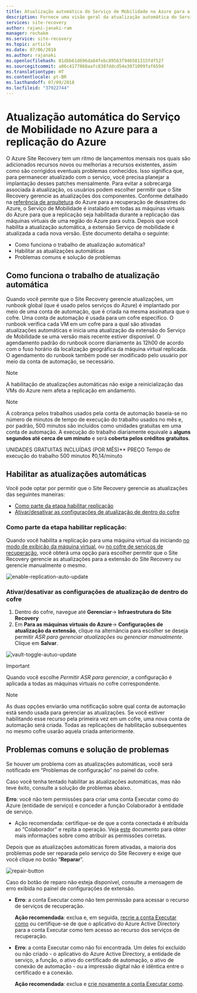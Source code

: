 ```yaml
---
title: Atualização automática do Serviço de Mobilidade no Azure para a recuperação de desastres do Azure | Microsoft Docs
description: Fornece uma visão geral da atualização automática do Serviço de Mobilidade, durante a replicação de VMs do Azure usando o Azure Site Recovery.
services: site-recovery
author: rajani-janaki-ram
manager: rochakm
ms.service: site-recovery
ms.topic: article
ms.date: 07/06/2018
ms.author: rajanaki
ms.openlocfilehash: 81dbb61d696da84febc89563f946581315fdf527
ms.sourcegitcommit: a06c4177068aafc8387ddcd54e3071099faf659d
ms.translationtype: HT
ms.contentlocale: pt-BR
ms.lasthandoff: 07/09/2018
ms.locfileid: "37922744"
---
```

# <a name="automatic-update-of-the-mobility-service-in-azure-to-azure-replication"></a>Atualização automática do Serviço de Mobilidade no Azure para a replicação do Azure

O Azure Site Recovery tem um ritmo de lançamentos mensais nos quais são adicionados recursos novos ou melhorias a recursos existentes, assim como são corrigidos eventuais problemas conhecidos. Isso significa que, para permanecer atualizado com o serviço, você precisa planejar a implantação desses patches mensalmente. Para evitar a sobrecarga associada à atualização, os usuários podem escolher permitir que o Site Recovery gerencie as atualizações dos componentes. Conforme detalhado na [referência de arquitetura](azure-to-azure-architecture.md) do Azure para a recuperação de desastres do Azure, o Serviço de Mobilidade é instalado em todas as máquinas virtuais do Azure para que a replicação seja habilitada durante a replicação das máquinas virtuais de uma região do Azure para outra. Depois que você habilita a atualização automática, a extensão Serviço de mobilidade é atualizada a cada nova versão. Este documento detalha o seguinte:

- Como funciona o trabalho de atualização automática?
- Habilitar as atualizações automáticas
- Problemas comuns e solução de problemas
 
## <a name="how-does-automatic-update-work"></a>Como funciona o trabalho de atualização automática

Quando você permite que o Site Recovery gerencie atualizações, um runbook global (que é usado pelos serviços do Azure) é implantado por meio de uma conta de automação, que é criada na mesma assinatura que o cofre. Uma conta de automação é usada para um cofre específico. O runbook verifica cada VM em um cofre para a qual são ativadas atualizações automáticas e inicia uma atualização da extensão do Serviço de Mobilidade se uma versão mais recente estiver disponível. O agendamento padrão do runbook ocorre diariamente às 12h00 de acordo com o fuso horário da localização geográfica da máquina virtual replicada. O agendamento do runbook também pode ser modificado pelo usuário por meio da conta de automação, se necessário. 

> [!NOTE]
> A habilitação de atualizações automáticas não exige a reinicialização das VMs do Azure nem afeta a replicação em andamento.

> [!NOTE]
> A cobrança pelos trabalhos usados pela conta de automação baseia-se no número de minutos de tempo de execução do trabalho usados no mês e, por padrão, 500 minutos são incluídos como unidades gratuitas em uma conta de automação. A execução do trabalho diariamente equivale a **alguns segundos até cerca de um minuto** e será **coberta pelos créditos gratuitos**.

UNIDADES GRATUITAS INCLUÍDAS (POR MÊS)**   PREÇO Tempo de execução do trabalho    500 minutos ₹0,14/minuto

## <a name="enable-automatic-updates"></a>Habilitar as atualizações automáticas

Você pode optar por permitir que o Site Recovery gerencie as atualizações das seguintes maneiras:

- [Como parte da etapa habilitar replicação](#as-part-of-the-enable-replication-step)
- [Ativar/desativar as configurações de atualização de dentro do cofre](#toggle-the-extension-update-settings-inside-the-vault)

### <a name="as-part-of-the-enable-replication-step"></a>Como parte da etapa habilitar replicação:

Quando você habilita a replicação para uma máquina virtual da iniciando [no modo de exibição da máquina virtual](azure-to-azure-quickstart.md), ou [no cofre de serviços de recuperação](azure-to-azure-how-to-enable-replication.md), você obterá uma opção para escolher permitir que o Site Recovery gerencie as atualizações para a extensão do Site Recovery ou gerencie manualmente o mesmo.

![enable-replication-auto-update](./media/azure-to-azure-autoupdate/enable-rep.png)

### <a name="toggle-the-extension-update-settings-inside-the-vault"></a>Ativar/desativar as configurações de atualização de dentro do cofre

1. Dentro do cofre, navegue até **Gerenciar**-> **Infraestrutura do Site Recovery**
2. Em **Para as máquinas virtuais do Azure**-> **Configurações de atualização da extensão**, clique na alternância para escolher se deseja permitir *ASR para gerenciar atualizações* ou *gerenciar manualmente*. Clique em **Salvar**.

![vault-toggle-autuo-update](./media/azure-to-azure-autoupdate/vault-toggle.png)

> [!Important] 
> Quando você escolhe *Permitir ASR para gerenciar*, a configuração é aplicada a todas as máquinas virtuais no cofre correspondente.


> [!Note] 
> As duas opções enviarão uma notificação sobre qual conta de automação está sendo usada para gerenciar as atualizações. Se você estiver habilitando esse recurso pela primeira vez em um cofre, uma nova conta de automação será criada. Todas as replicações de habilitação subsequentes no mesmo cofre usarão aquela criada anteriormente.

## <a name="common-issues--troubleshooting"></a>Problemas comuns e solução de problemas

Se houver um problema com as atualizações automáticas, você será notificado em “Problemas de configuração” no painel do cofre. 

Caso você tenha tentado habilitar as atualizações automáticas, mas não teve êxito, consulte a solução de problemas abaixo.

**Erro**: você não tem permissões para criar uma conta Executar como do Azure (entidade de serviço) e conceder a função Colaborador à entidade de serviço. 
- Ação recomendada: certifique-se de que a conta conectada é atribuída ao “Colaborador” e repita a operação. Veja [este](https://docs.microsoft.com/azure/azure-resource-manager/resource-group-create-service-principal-portal#required-permissions) documento para obter mais informações sobre como atribuir as permissões corretas.
 
Depois que as atualizações automáticas forem ativadas, a maioria dos problemas pode ser reparada pelo serviço do Site Recovery e exige que você clique no botão “**Reparar**”.

![repair-button](./media/azure-to-azure-autoupdate/repair.png)

Caso do botão de reparo não esteja disponível, consulte a mensagem de erro exibida no painel de configurações de extensão.

 - **Erro**: a conta Executar como não tem permissão para acessar o recurso de serviços de recuperação.

    **Ação recomendada**: exclua e, em seguida, [recrie a conta Executar como](https://docs.microsoft.com/en-us/azure/automation/automation-create-runas-account) ou certifique-se de que o aplicativo do Azure Active Directory para a conta Executar como tem acesso ao recurso dos serviços de recuperação.

- **Erro**: a conta Executar como não foi encontrada. Um deles foi excluído ou não criado - o aplicativo do Azure Active Directory, a entidade de serviço, a função, o ativo do certificado de automação, o ativo de conexão de automação - ou a impressão digital não é idêntica entre o certificado e a conexão. 

    **Ação recomendada**: exclua e [ crie novamente a conta Executar como](https://docs.microsoft.com/en-us/azure/automation/automation-create-runas-account).
